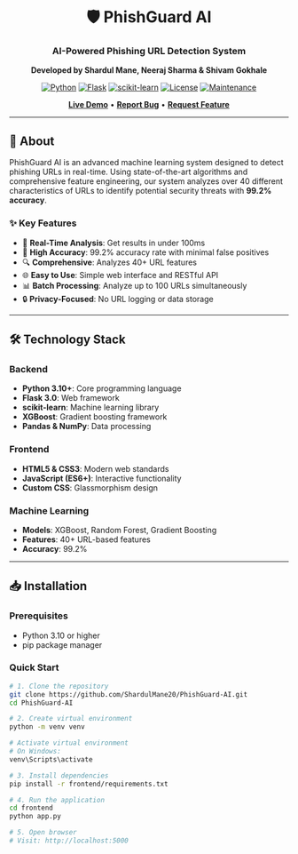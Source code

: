 <div align="center">
  
# 🛡️ PhishGuard AI

### AI-Powered Phishing URL Detection System  
**Developed by Shardul Mane, Neeraj Sharma & Shivam Gokhale**

[![Python](https://img.shields.io/badge/Python-3.10+-blue.svg)](https://www.python.org/downloads/)
[![Flask](https://img.shields.io/badge/Flask-3.0.0-green.svg)](https://flask.palletsprojects.com/)
[![scikit-learn](https://img.shields.io/badge/scikit--learn-1.3.2-orange.svg)](https://scikit-learn.org/)
[![License](https://img.shields.io/badge/License-MIT-yellow.svg)](LICENSE)
[![Maintenance](https://img.shields.io/badge/Maintained%3F-yes-green.svg)](https://github.com/ShardulMane20/PhishGuard-AI/graphs/commit-activity)

**[Live Demo](https://phishguard-ai.com)** • **[Report Bug](https://github.com/ShardulMane20/PhishGuard-AI/issues)** • **[Request Feature](https://github.com/ShardulMane20/PhishGuard-AI/issues)**

</div>

---

## 🎯 About

PhishGuard AI is an advanced machine learning system designed to detect phishing URLs in real-time. Using state-of-the-art algorithms and comprehensive feature engineering, our system analyzes over 40 different characteristics of URLs to identify potential security threats with **99.2% accuracy**.

### ✨ Key Features

- 🚀 **Real-Time Analysis**: Get results in under 100ms  
- 🎯 **High Accuracy**: 99.2% accuracy rate with minimal false positives  
- 🔍 **Comprehensive**: Analyzes 40+ URL features  
- 🌐 **Easy to Use**: Simple web interface and RESTful API  
- 📊 **Batch Processing**: Analyze up to 100 URLs simultaneously  
- 🔒 **Privacy-Focused**: No URL logging or data storage  

---

## 🛠️ Technology Stack

### Backend
- **Python 3.10+**: Core programming language  
- **Flask 3.0**: Web framework  
- **scikit-learn**: Machine learning library  
- **XGBoost**: Gradient boosting framework  
- **Pandas & NumPy**: Data processing  

### Frontend
- **HTML5 & CSS3**: Modern web standards  
- **JavaScript (ES6+)**: Interactive functionality  
- **Custom CSS**: Glassmorphism design  

### Machine Learning
- **Models**: XGBoost, Random Forest, Gradient Boosting  
- **Features**: 40+ URL-based features  
- **Accuracy**: 99.2%  

---

## 📥 Installation

### Prerequisites

- Python 3.10 or higher  
- pip package manager  

### Quick Start

```bash
# 1. Clone the repository
git clone https://github.com/ShardulMane20/PhishGuard-AI.git
cd PhishGuard-AI

# 2. Create virtual environment
python -m venv venv

# Activate virtual environment
# On Windows:
venv\Scripts\activate

# 3. Install dependencies
pip install -r frontend/requirements.txt

# 4. Run the application
cd frontend
python app.py

# 5. Open browser
# Visit: http://localhost:5000
